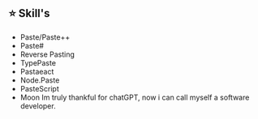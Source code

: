
## ⭐ Skill's
  - Paste/Paste++
  - Paste#
  - Reverse Pasting
  - TypePaste
  - Pastaeact
  - Node.Paste
  - PasteScript
  - Moon
  Im truly thankful for chatGPT, now i can call myself a software developer.
